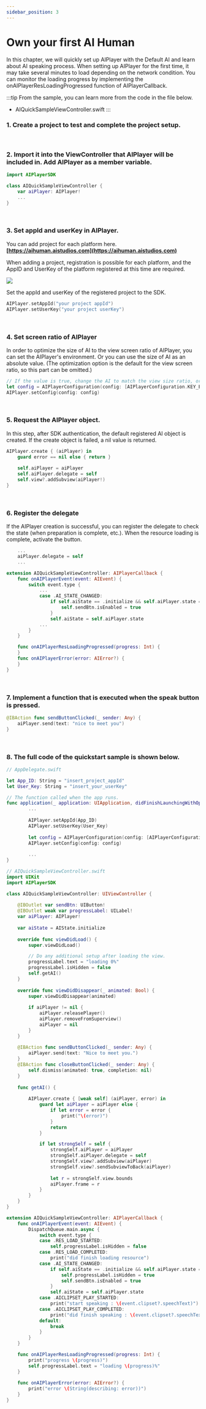 ```yaml
---
sidebar_position: 3
---
```


# Own your first AI Human

In this chapter, we will quickly set up AIPlayer with the Default AI and learn about AI speaking process. When setting up AIPlayer for the first time, it may take several minutes to load depending on the network condition. You can monitor the loading progress by implementing the onAIPlayerResLoadingProgressed function of AIPlayerCallback.

:::tip
From the sample, you can learn more from the code in the file below.
- AIQuickSampleViewController.swift
:::

### 1. Create a project to test and complete the project setup.

<br/>

### 2. Import it into the ViewController that AIPlayer will be included in. Add AIPlayer as a member variable.

```swift
import AIPlayerSDK

class AIQuickSampleViewController {
	var aiPlayer: AIPlayer!
    ...
}
```

<br/>

### 3. Set appId and userKey in AIPlayer.

You can add project for each platform here.
**[https://aihuman.aistudios.com](https://aihuman.aistudios.com)**

<!-- <img src="images/aisample_regist_000.png" width="1191" height="301"> -->

When adding a project, registration is possible for each platform, and the AppID and UserKey of the platform registered at this time are required.

<img src="/img/aihuman/ios/view_project.png" />

Set the appId and userKey of the registered project to the SDK.

```swift
AIPlayer.setAppId("your project appId")
AIPlayer.setUserKey("your project userKey")
```

<br/>

### 4. Set screen ratio of AIPlayer

In order to optimize the size of AI to the view screen ratio of AIPlayer, you can set the AIPlayer's environment. Or you can use the size of AI as an absolute value. (The optimization option is the default for the view screen ratio, so this part can be omitted.)

```swift
// If the value is true, change the AI to match the view size ratio, or it is displayed on the screen as the absolute size of the AI
let config = AIPlayerConfiguration(config: [AIPlayerConfiguration.KEY_ENABLE_VIEW_ASPECT_RATIO: true])
AIPlayer.setConfig(config: config)
```

<br/>

### 5. Request the AIPlayer object.

In this step, after SDK authentication, the default registered AI object is created. If the create object is failed, a nil value is returned.

```swift
AIPlayer.create { (aiPlayer) in
    guard error == nil else { return }
            
    self.aiPlayer = aiPlayer
    self.aiPlayer.delegate = self
    self.view?.addSubview(aiPlayer!)
}
```

<br/>

### 6. Register the delegate

If the AIPlayer creation is successful, you can register the delegate to check the state (when preparation is complete, etc.). When the resource loading is complete, activate the button.

```swift
    ...
    aiPlayer.delegate = self
    ...

extension AIQuickSampleViewController: AIPlayerCallback {
    func onAIPlayerEvent(event: AIEvent) {
        switch event.type {
            ...
            case .AI_STATE_CHANGED:
                if self.aiState == .initialize && self.aiPlayer.state == .idle {
                    self.sendBtn.isEnabled = true
                }
                self.aiState = self.aiPlayer.state
            ...
        }
    }

    func onAIPlayerResLoadingProgressed(progress: Int) {
    }
    func onAIPlayerError(error: AIError?) {
    }
}
```

<br/>

### 7. Implement a function that is executed when the speak button is pressed.

```swift
@IBAction func sendButtonClicked(_ sender: Any) {
    aiPlayer.send(text: "nice to meet you")
}
```

<br/>

### 8. The full code of the quickstart sample is shown below.

```swift
// AppDelegate.swift

let App_ID: String = "insert_project_appId"
let User_Key: String = "insert_your_userKey"

// The function called when the app runs.
func application(_ application: UIApplication, didFinishLaunchingWithOptions launchOptions: [UIApplication.LaunchOptionsKey: Any]?) -> Bool {
		...
		
        AIPlayer.setAppId(App_ID)
        AIPlayer.setUserKey(User_Key)
        
        let config = AIPlayerConfiguration(config: [AIPlayerConfiguration.KEY_ENABLE_VIEW_ASPECT_RATIO: true])
        AIPlayer.setConfig(config: config)
        
        ...
}

// AIQuickSampleViewController.swift
import UIKit
import AIPlayerSDK

class AIQuickSampleViewController: UIViewController {
    
    @IBOutlet var sendBtn: UIButton!
    @IBOutlet weak var progressLabel: UILabel!
    var aiPlayer: AIPlayer!
    
    var aiState = AIState.initialize
    
    override func viewDidLoad() {
        super.viewDidLoad()

        // Do any additional setup after loading the view.
        progressLabel.text = "loading 0%"
        progressLabel.isHidden = false
        self.getAI()
    }
    
    override func viewDidDisappear(_ animated: Bool) {
        super.viewDidDisappear(animated)
        
        if aiPlayer != nil {
            aiPlayer.releasePlayer()
            aiPlayer.removeFromSuperview()
            aiPlayer = nil
        }
    }
    
    @IBAction func sendButtonClicked(_ sender: Any) {
        aiPlayer.send(text: "Nice to meet you.")
    }
    @IBAction func closeButtonClicked(_ sender: Any) {
        self.dismiss(animated: true, completion: nil)
    }
    
    func getAI() {
        
        AIPlayer.create { [weak self] (aiPlayer, error) in
            guard let aiPlayer = aiPlayer else {
                if let error = error {
                    print("\(error)")
                }
                return
            }

            if let strongSelf = self {
                strongSelf.aiPlayer = aiPlayer
                strongSelf.aiPlayer.delegate = self
                strongSelf.view?.addSubview(aiPlayer)
                strongSelf.view?.sendSubviewToBack(aiPlayer)
                
                let r = strongSelf.view.bounds
                aiPlayer.frame = r
            }
        }
    }
}

extension AIQuickSampleViewController: AIPlayerCallback {
    func onAIPlayerEvent(event: AIEvent) {
        DispatchQueue.main.async {
            switch event.type {
            case .RES_LOAD_STARTED:
                self.progressLabel.isHidden = false
            case .RES_LOAD_COMPLETED:
                print("did finish loading resource")
            case .AI_STATE_CHANGED:
                if self.aiState == .initialize && self.aiPlayer.state == .idle {
                    self.progressLabel.isHidden = true
                    self.sendBtn.isEnabled = true
                }
                self.aiState = self.aiPlayer.state
            case .AICLIPSET_PLAY_STARTED:
                print("start speaking : \(event.clipset?.speechText)")
            case .AICLIPSET_PLAY_COMPLETED:
                print("did finish speaking : \(event.clipset?.speechText)")
            default:
                break
            }
        }
    }

    func onAIPlayerResLoadingProgressed(progress: Int) {
        print("progress \(progress)")
        self.progressLabel.text = "loading \(progress)%"
    }
    
    func onAIPlayerError(error: AIError?) {
        print("error \(String(describing: error))")
    }
}
```

<br/>


